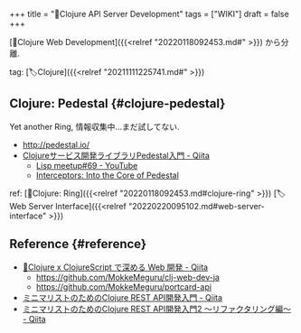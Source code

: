 +++
title = "📝Clojure API Server Development"
tags = ["WIKI"]
draft = false
+++

[📝Clojure Web Development]({{<relref "20220118092453.md#" >}}) から分離.

tag: [🏷Clojure]({{<relref "20211111225741.md#" >}})


## Clojure: Pedestal {#clojure-pedestal}

Yet another Ring, 情報収集中...まだ試してない.

-   <http://pedestal.io/>
-   [Clojureサービス開発ライブラリPedestal入門 - Qiita](https://qiita.com/lagenorhynque/items/fbd66ebaa0352ec4253d)
    -   [Lisp meetup#69 - YouTube](https://youtu.be/E10SzkjF0RI?t=2347)
    -   [Interceptors: Into the Core of Pedestal](https://www.slideshare.net/KentOhashi/interceptors-into-the-core-of-pedestal)

ref: [📝Clojure: Ring]({{<relref "20220118092453.md#clojure-ring" >}})  [🏷Web Server Interface]({{<relref "20220220095102.md#web-server-interface" >}})


## Reference {#reference}

-   [🔗Clojure x ClojureScript で深める Web 開発 - Qiita](https://qiita.com/MeguruMokke/items/c6e059f109122be5f991)
    -   <https://github.com/MokkeMeguru/clj-web-dev-ja>
    -   <https://github.com/MokkeMeguru/portcard-api>
-   [ミニマリストのためのClojure REST API開発入門 - Qiita](https://qiita.com/lagenorhynque/items/b15689e5432e0170b172)
-   [ミニマリストのためのClojure REST API開発入門2 〜リファクタリング編〜 - Qiita](https://qiita.com/lagenorhynque/items/f1e3c75439c1625756f3#2-integrant-repl%E3%81%AE%E5%B0%8E%E5%85%A5)
